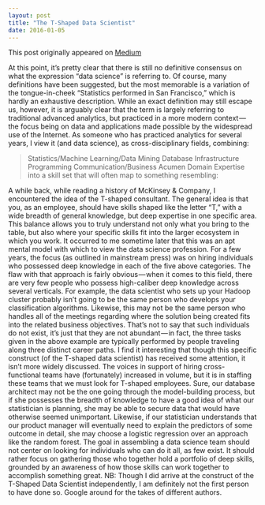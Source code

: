 ```yaml
---
layout: post
title: "The T-Shaped Data Scientist"
date: 2016-01-05
---
```

This post originally appeared on [Medium](https://medium.com/@panderson555/the-t-shaped-data-scientist-89dfd1ad0073)

At this point, it’s pretty clear that there is still no definitive consensus on what the expression “data science” is referring to. Of course, many definitions have been suggested, but the most memorable is a variation of the tongue-in-cheek “Statistics performed in San Francisco,” which is hardly an exhaustive description. While an exact definition may still escape us, however, it is arguably clear that the term is largely referring to traditional advanced analytics, but practiced in a more modern context — the focus being on data and applications made possible by the widespread use of the Internet.
As someone who has practiced analytics for several years, I view it (and data science), as cross-disciplinary fields, combining:
> Statistics/Machine Learning/Data Mining
> Database Infrastructure
> Programming 
> Communication/Business Acumen 
> Domain Expertise
into a skill set that will often map to something resembling:

A while back, while reading a history of McKinsey & Company, I encountered the idea of the T-shaped consultant. The general idea is that you, as an employee, should have skills shaped like the letter “T,” with a wide breadth of general knowledge, but deep expertise in one specific area. This balance allows you to truly understand not only what you bring to the table, but also where your specific skills fit into the larger ecosystem in which you work.
It occurred to me sometime later that this was an apt mental model with which to view the data science profession. For a few years, the focus (as outlined in mainstream press) was on hiring individuals who possessed deep knowledge in each of the five above categories. The flaw with that approach is fairly obvious — when it comes to this field, there are very few people who possess high-caliber deep knowledge across several verticals. For example, the data scientist who sets up your Hadoop cluster probably isn’t going to be the same person who develops your classification algorithms. Likewise, this may not be the same person who handles all of the meetings regarding where the solution being created fits into the related business objectives. That’s not to say that such individuals do not exist, it’s just that they are not abundant — in fact, the three tasks given in the above example are typically performed by people traveling along three distinct career paths.
I find it interesting that though this specific construct (of the T-shaped data scientist) has received some attention, it isn’t more widely discussed. The voices in support of hiring cross-functional teams have (fortunately) increased in volume, but it is in staffing these teams that we must look for T-shaped employees. Sure, our database architect may not be the one going through the model-building process, but if she possesses the breadth of knowledge to have a good idea of what our statistician is planning, she may be able to secure data that would have otherwise seemed unimportant. Likewise, if our statistician understands that our product manager will eventually need to explain the predictors of some outcome in detail, she may choose a logistic regression over an approach like the random forest.
The goal in assembling a data science team should not center on looking for individuals who can do it all, as few exist. It should rather focus on gathering those who together hold a portfolio of deep skills, grounded by an awareness of how those skills can work together to accomplish something great.
NB: Though I did arrive at the construct of the T-Shaped Data Scientist independently, I am definitely not the first person to have done so. Google around for the takes of different authors.
